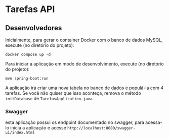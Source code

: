 # Tarefas API

## Desenvolvedores

Inicialmente, para gerar o container Docker com o banco de dados MySQL, execute (no diretório do projeto):

```docker compose up -d```

Para iniciar a aplicação em modo de desenvolvimento, execute (no diretório do projeto):

```mvn spring-boot:run```

A aplicação irá criar uma nova tabela no banco de dados e populá-la com 4 tarefas.
Se você não quiser que isso aconteça, remova o método `initDatabase` de `TarefasApplication.java`.

### Swagger

esta aplicação possui os endpoint documentado no swagger, para acessa-lo inicia a aplicação e acesse
```http://localhost:8080/swagger-ui/index.html```
